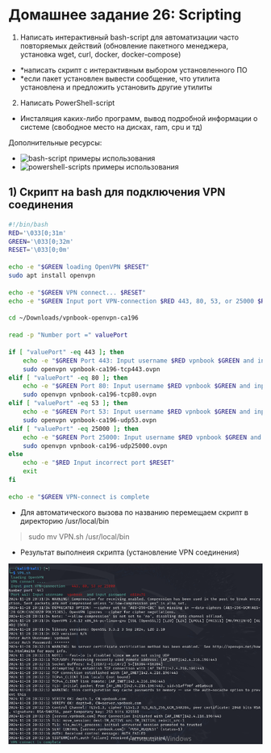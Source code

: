 # Домашнее задание 26: Scripting   
1) Написать интерактивный bash-script для автоматизации часто повторяемых действий (обновление пакетного менеджера, установка wget, curl, docker, docker-compose)  
- *написать скрипт с интерактивным выбором установленного ПО  
- *если пакет установлен вывести сообщение, что утилита установлена и предложить установить другие утилиты  

2) Написать PowerShell-script  
- Инсталяция каких-либо программ, вывод подробной информации о системе (свободное место на дисках, ram, cpu и тд)   

Дополнительные ресурсы:  
- ![bash-script примеры использования](https://habr.com/ru/companies/ruvds/articles/325522/)  
- ![powershell-scripts примеры использования](https://habr.com/ru/articles/113913/)  

## 1) Скрипт на bash для подключения VPN соединения  
``` bash
#!/bin/bash  
RED='\033[0;31m'  
GREEN='\033[0;32m'  
RESET='\033[0;0m'  

echo -e "$GREEN loading OpenVPN $RESET"  
sudo apt install openvpn  

echo -e "$GREEN VPN connect... $RESET"  
echo -e "$GREEN Input port VPN-connection $RED 443, 80, 53, or 25000 $RESET"  

cd ~/Downloads/vpnbook-openvpn-ca196  

read -p "Number port =" valuePort  

if [ "valuePort" -eq 443 ]; then
    echo -e "$GREEN Port 443: Input username $RED vpnbook $GREEN and input password $RED e81zu76 $RESET"  
    sudo openvpn vpnbook-ca196-tcp443.ovpn  
elif [ "valuePort" -eq 80 ]; then
    echo -e "$GREEN Port 80: Input username $RED vpnbook $GREEN and input password $RED e81zu76 $RESET"  
    sudo openvpn vpnbook-ca196-tcp80.ovpn
elif [ "valuePort" -eq 53 ]; then
    echo -e "$GREEN Port 53: Input username $RED vpnbook $GREEN and input password $RED e81zu76 $RESET"  
    sudo openvpn vpnbook-ca196-udp53.ovpn
elif [ "valuePort" -eq 25000 ]; then
    echo -e "$GREEN Port 25000: Input username $RED vpnbook $GREEN and input password $RED e81zu76 $RESET"  
    sudo openvpn vpnbook-ca196-udp25000.ovpn    
else  
    echo -e "$RED Input incorrect port $RESET"
    exit
fi  

echo -e "$GREEN VPN-connect is complete  
``` 

- Для автоматического вызова по названию перемещаем скрипт в директорию /usr/local/bin  

>sudo mv VPN.sh /usr/local/bin  

- Результат выполнеия скрипта (установление VPN соединения)  

![BASH_1](https://github.com/StsiapanSikorsky/Cybersecurity_TMScourse/blob/main/Task_26/img/BASH_1.png)
